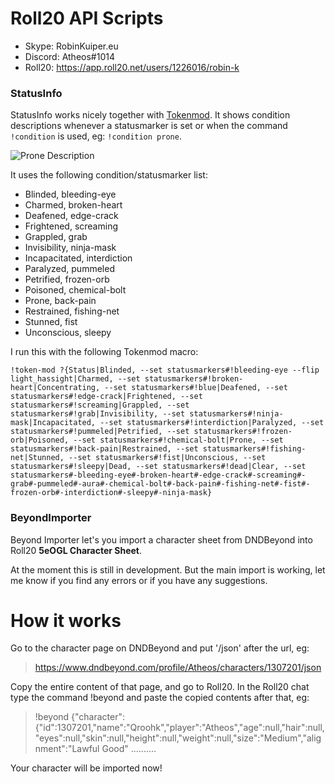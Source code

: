 # Roll20 API Scripts

* Skype: RobinKuiper.eu
* Discord: Atheos#1014
* Roll20: https://app.roll20.net/users/1226016/robin-k

### StatusInfo

StatusInfo works nicely together with [Tokenmod](https://app.roll20.net/forum/post/4225825/script-update-tokenmod-an-interface-to-adjusting-properties-of-a-token-from-a-macro-or-the-chat-area/?pageforid=4225825#post-4225825).
It shows condition descriptions whenever a statusmarker is set or when the command `!condition` is used, eg: `!condition prone`.

![Prone Description](https://i.imgur.com/NhASVq0.png "Prone Description")

It uses the following condition/statusmarker list:

* Blinded, bleeding-eye
* Charmed, broken-heart
* Deafened, edge-crack
* Frightened, screaming
* Grappled, grab
* Invisibility, ninja-mask
* Incapacitated, interdiction
* Paralyzed, pummeled
* Petrified, frozen-orb
* Poisoned, chemical-bolt
* Prone, back-pain
* Restrained, fishing-net
* Stunned, fist
* Unconscious, sleepy

I run this with the following Tokenmod macro:

```
!token-mod ?{Status|Blinded, --set statusmarkers#!bleeding-eye --flip light_hassight|Charmed, --set statusmarkers#!broken-heart|Concentrating, --set statusmarkers#!blue|Deafened, --set statusmarkers#!edge-crack|Frightened, --set statusmarkers#!screaming|Grappled, --set statusmarkers#!grab|Invisibility, --set statusmarkers#!ninja-mask|Incapacitated, --set statusmarkers#!interdiction|Paralyzed, --set statusmarkers#!pummeled|Petrified, --set statusmarkers#!frozen-orb|Poisoned, --set statusmarkers#!chemical-bolt|Prone, --set statusmarkers#!back-pain|Restrained, --set statusmarkers#!fishing-net|Stunned, --set statusmarkers#!fist|Unconscious, --set statusmarkers#!sleepy|Dead, --set statusmarkers#!dead|Clear, --set statusmarkers#-bleeding-eye#-broken-heart#-edge-crack#-screaming#-grab#-pummeled#-aura#-chemical-bolt#-back-pain#-fishing-net#-fist#-frozen-orb#-interdiction#-sleepy#-ninja-mask}
```

### BeyondImporter

Beyond Importer let's you import a character sheet from DNDBeyond into Roll20 **5eOGL Character Sheet**.

At the moment this is still in development. But the main import is working, let me know if you find any errors or if you have any suggestions.

# How it works
Go to the character page on DNDBeyond and put '/json' after the url, eg:

> https://www.dndbeyond.com/profile/Atheos/characters/1307201/json

Copy the entire content of that page, and go to Roll20.
In the Roll20 chat type the command !beyond and paste the copied contents after that, eg:

> !beyond {"character":{"id":1307201,"name":"Qroohk","player":"Atheos","age":null,"hair":null,"eyes":null,"skin":null,"height":null,"weight":null,"size":"Medium","alignment":"Lawful Good" ..........

Your character will be imported now!